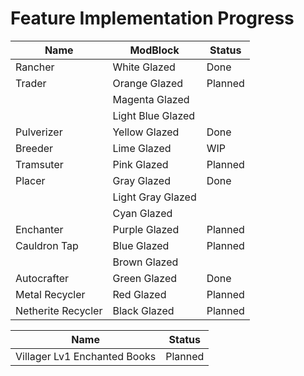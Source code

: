 # Feature Implementation Progress

| Name               | ModBlock          | Status  |
|--------------------|-------------------|---------|
| Rancher            | White Glazed      | Done    |
| Trader             | Orange Glazed     | Planned |
|                    | Magenta Glazed    |         |
|                    | Light Blue Glazed |         |
| Pulverizer         | Yellow Glazed     | Done    |
| Breeder            | Lime Glazed       | WIP     |
| Tramsuter          | Pink Glazed       | Planned |
| Placer             | Gray Glazed       | Done    |
|                    | Light Gray Glazed |         |
|                    | Cyan Glazed       |         |
| Enchanter          | Purple Glazed     | Planned |
| Cauldron Tap       | Blue Glazed       | Planned |
|                    | Brown Glazed      |         |
| Autocrafter        | Green Glazed      | Done    |
| Metal Recycler     | Red Glazed        | Planned |
| Netherite Recycler | Black Glazed      | Planned |

| Name                         | Status  |
|------------------------------|---------|
| Villager Lv1 Enchanted Books | Planned |